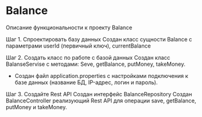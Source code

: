 # Balance
Описание функциональности к проекту Balance

Шаг 1. Спроектировать базу данных 
Создан класс сущности Balance c параметрами userId (первичный ключ), currentBalance

Шаг 2. Создать класс по работе с базой данных
Создан класс BalanseServise с методами: Seve, getBalance, putMoneу, takeMoney.

* Создан файл application.properties с настройками подключения к базе данных (название БД, IP-адрес, логин и пароль).

Шаг 3. Создайте Rest API
Создан интерфейс BalanceRepository
Создан BalanceController реализующий Rest API для операции save, getBalance, putMoney и takeMoney.
